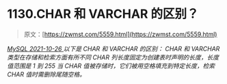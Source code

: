 <!--yml
category: 未分类
date: 0001-01-01 00:00:00
-->

# 1130.CHAR 和 VARCHAR 的区别？

> 原文：[https://zwmst.com/5559.html](https://zwmst.com/5559.html)

   [ *MySQL* ](https://zwmst.com/mysql)*[ <time datetime="2021-10-27T00:34:11+08:00"> 2021-10-26 </time> ](https://zwmst.com/5559.html)  以下是 CHAR 和 VARCHAR 的区别：
CHAR 和 VARCHAR 类型在存储和检索方面有所不同
CHAR 列长度固定为创建表时声明的长度，长度值范围是 1 到 255
当 CHAR 值被存储时，它们被用空格填充到特定长度，检索 CHAR 值时需删除尾随空格。*